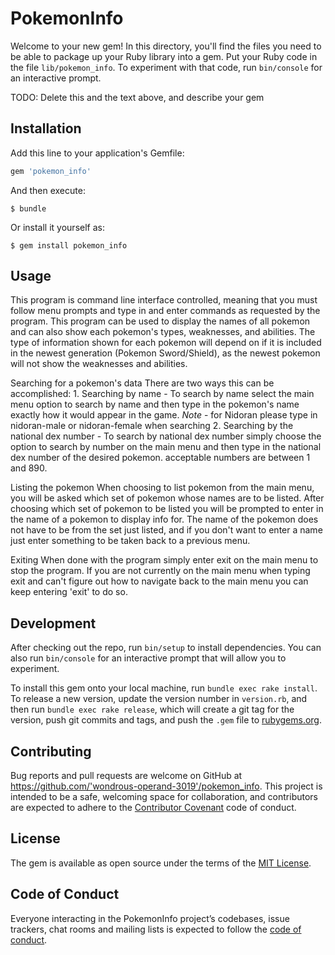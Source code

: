 # PokemonInfo

Welcome to your new gem! In this directory, you'll find the files you need to be able to package up your Ruby library into a gem. Put your Ruby code in the file `lib/pokemon_info`. To experiment with that code, run `bin/console` for an interactive prompt.

TODO: Delete this and the text above, and describe your gem

## Installation

Add this line to your application's Gemfile:

```ruby
gem 'pokemon_info'
```

And then execute:

    $ bundle

Or install it yourself as:

    $ gem install pokemon_info

## Usage

This program is command line interface controlled, meaning that you must follow
menu prompts and type in and enter commands as requested by the program. This program
can be used to display the names of all pokemon and can also show each pokemon's types,
weaknesses, and abilities. The type of information shown for each pokemon will depend
on if it is included in the newest generation (Pokemon Sword/Shield), as the newest
pokemon will not show the weaknesses and abilities.


Searching for a pokemon's data
  There are two ways this can be accomplished:
    1. Searching by name
      -   To search by name select the main menu option to search by name and then type in
        the pokemon's name exactly how it would appear in the game.
        *Note* - for Nidoran please type in nidoran-male or nidoran-female when searching
    2. Searching by the national dex number
      -   To search by national dex number simply choose the option to search by number
        on the main menu and then type in the national dex number of the desired pokemon.
        acceptable numbers are between 1 and 890.

Listing the pokemon
  When choosing to list pokemon from the main menu, you will be asked which set of
  pokemon whose names are to be listed. After choosing which set of pokemon to be
  listed you will be prompted to enter in the name of a pokemon to display info for.
  The name of the pokemon does not have to be from the set just listed, and if you
  don't want to enter a name just enter something to be taken back to a previous menu.

Exiting
  When done with the program simply enter exit on the main menu to stop the program.
  If you are not currently on the main menu when typing exit and can't figure out
  how to navigate back to the main menu you can keep entering 'exit' to do so.

## Development

After checking out the repo, run `bin/setup` to install dependencies. You can also run `bin/console` for an interactive prompt that will allow you to experiment.

To install this gem onto your local machine, run `bundle exec rake install`. To release a new version, update the version number in `version.rb`, and then run `bundle exec rake release`, which will create a git tag for the version, push git commits and tags, and push the `.gem` file to [rubygems.org](https://rubygems.org).

## Contributing

Bug reports and pull requests are welcome on GitHub at https://github.com/'wondrous-operand-3019'/pokemon_info. This project is intended to be a safe, welcoming space for collaboration, and contributors are expected to adhere to the [Contributor Covenant](http://contributor-covenant.org) code of conduct.

## License

The gem is available as open source under the terms of the [MIT License](https://opensource.org/licenses/MIT).

## Code of Conduct

Everyone interacting in the PokemonInfo project’s codebases, issue trackers, chat rooms and mailing lists is expected to follow the [code of conduct](https://github.com/'wondrous-operand-3019'/pokemon_info/blob/master/CODE_OF_CONDUCT.md).
